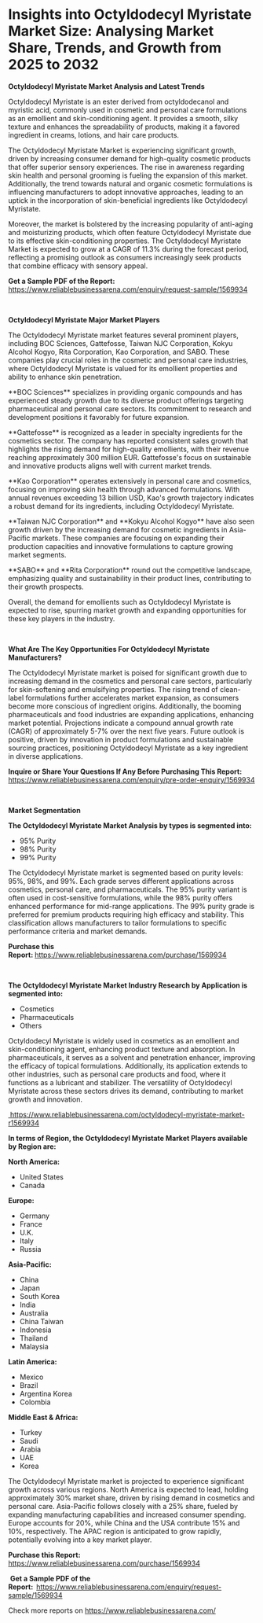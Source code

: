 <p><h1>Insights into Octyldodecyl Myristate Market Size: Analysing Market Share, Trends, and Growth from 2025 to 2032</h1></p><p><strong>Octyldodecyl Myristate Market Analysis and Latest Trends</strong></p>
<p><p>Octyldodecyl Myristate is an ester derived from octyldodecanol and myristic acid, commonly used in cosmetic and personal care formulations as an emollient and skin-conditioning agent. It provides a smooth, silky texture and enhances the spreadability of products, making it a favored ingredient in creams, lotions, and hair care products.</p><p>The Octyldodecyl Myristate Market is experiencing significant growth, driven by increasing consumer demand for high-quality cosmetic products that offer superior sensory experiences. The rise in awareness regarding skin health and personal grooming is fueling the expansion of this market. Additionally, the trend towards natural and organic cosmetic formulations is influencing manufacturers to adopt innovative approaches, leading to an uptick in the incorporation of skin-beneficial ingredients like Octyldodecyl Myristate.</p><p>Moreover, the market is bolstered by the increasing popularity of anti-aging and moisturizing products, which often feature Octyldodecyl Myristate due to its effective skin-conditioning properties. The Octyldodecyl Myristate Market is expected to grow at a CAGR of 11.3% during the forecast period, reflecting a promising outlook as consumers increasingly seek products that combine efficacy with sensory appeal.</p></p>
<p><strong>Get a Sample PDF of the Report:&nbsp;</strong> <a href="https://www.reliablebusinessarena.com/enquiry/request-sample/1569934?utm_campaign=2137&utm_medium=2&utm_source=Github&utm_content=ia&utm_term=25032025&utm_id=octyldodecyl-myristate">https://www.reliablebusinessarena.com/enquiry/request-sample/1569934</a></p>
<p>&nbsp;</p>
<p><strong>Octyldodecyl Myristate Major Market Players</strong></p>
<p><p>The Octyldodecyl Myristate market features several prominent players, including BOC Sciences, Gattefosse, Taiwan NJC Corporation, Kokyu Alcohol Kogyo, Rita Corporation, Kao Corporation, and SABO. These companies play crucial roles in the cosmetic and personal care industries, where Octyldodecyl Myristate is valued for its emollient properties and ability to enhance skin penetration.</p><p>**BOC Sciences** specializes in providing organic compounds and has experienced steady growth due to its diverse product offerings targeting pharmaceutical and personal care sectors. Its commitment to research and development positions it favorably for future expansion.</p><p>**Gattefosse** is recognized as a leader in specialty ingredients for the cosmetics sector. The company has reported consistent sales growth that highlights the rising demand for high-quality emollients, with their revenue reaching approximately 300 million EUR. Gattefosse's focus on sustainable and innovative products aligns well with current market trends.</p><p>**Kao Corporation** operates extensively in personal care and cosmetics, focusing on improving skin health through advanced formulations. With annual revenues exceeding 13 billion USD, Kao's growth trajectory indicates a robust demand for its ingredients, including Octyldodecyl Myristate.</p><p>**Taiwan NJC Corporation** and **Kokyu Alcohol Kogyo** have also seen growth driven by the increasing demand for cosmetic ingredients in Asia-Pacific markets. These companies are focusing on expanding their production capacities and innovative formulations to capture growing market segments.</p><p>**SABO** and **Rita Corporation** round out the competitive landscape, emphasizing quality and sustainability in their product lines, contributing to their growth prospects.</p><p>Overall, the demand for emollients such as Octyldodecyl Myristate is expected to rise, spurring market growth and expanding opportunities for these key players in the industry.</p></p>
<p>&nbsp;</p>
<p><strong>What Are The Key Opportunities For Octyldodecyl Myristate Manufacturers?</strong></p>
<p><p>The Octyldodecyl Myristate market is poised for significant growth due to increasing demand in the cosmetics and personal care sectors, particularly for skin-softening and emulsifying properties. The rising trend of clean-label formulations further accelerates market expansion, as consumers become more conscious of ingredient origins. Additionally, the booming pharmaceuticals and food industries are expanding applications, enhancing market potential. Projections indicate a compound annual growth rate (CAGR) of approximately 5-7% over the next five years. Future outlook is positive, driven by innovation in product formulations and sustainable sourcing practices, positioning Octyldodecyl Myristate as a key ingredient in diverse applications.</p></p>
<p><strong>Inquire or Share Your Questions If Any Before Purchasing This Report:</strong> <a href="https://www.reliablebusinessarena.com/enquiry/pre-order-enquiry/1569934?utm_campaign=2137&utm_medium=2&utm_source=Github&utm_content=ia&utm_term=25032025&utm_id=octyldodecyl-myristate">https://www.reliablebusinessarena.com/enquiry/pre-order-enquiry/1569934</a></p>
<p>&nbsp;</p>
<p><strong>Market Segmentation</strong></p>
<p><strong>The Octyldodecyl Myristate Market Analysis by types is segmented into:</strong></p>
<p><ul><li>95% Purity</li><li>98% Purity</li><li>99% Purity</li></ul></p>
<p><p>The Octyldodecyl Myristate market is segmented based on purity levels: 95%, 98%, and 99%. Each grade serves different applications across cosmetics, personal care, and pharmaceuticals. The 95% purity variant is often used in cost-sensitive formulations, while the 98% purity offers enhanced performance for mid-range applications. The 99% purity grade is preferred for premium products requiring high efficacy and stability. This classification allows manufacturers to tailor formulations to specific performance criteria and market demands.</p></p>
<p><strong>Purchase this Report:&nbsp;</strong><a href="https://www.reliablebusinessarena.com/purchase/1569934?utm_campaign=2137&utm_medium=2&utm_source=Github&utm_content=ia&utm_term=25032025&utm_id=octyldodecyl-myristate">https://www.reliablebusinessarena.com/purchase/1569934</a></p>
<p>&nbsp;</p>
<p><strong>The Octyldodecyl Myristate Market Industry Research by Application is segmented into:</strong></p>
<p><ul><li>Cosmetics</li><li>Pharmaceuticals</li><li>Others</li></ul></p>
<p><p>Octyldodecyl Myristate is widely used in cosmetics as an emollient and skin-conditioning agent, enhancing product texture and absorption. In pharmaceuticals, it serves as a solvent and penetration enhancer, improving the efficacy of topical formulations. Additionally, its application extends to other industries, such as personal care products and food, where it functions as a lubricant and stabilizer. The versatility of Octyldodecyl Myristate across these sectors drives its demand, contributing to market growth and innovation.</p></p>
<p><a href="https://www.reliablebusinessarena.com/octyldodecyl-myristate-market-r1569934?utm_campaign=2137&utm_medium=2&utm_source=Github&utm_content=ia&utm_term=25032025&utm_id=octyldodecyl-myristate">&nbsp;https://www.reliablebusinessarena.com/octyldodecyl-myristate-market-r1569934</a></p>
<p><strong>In terms of Region, the Octyldodecyl Myristate Market Players available by Region are:</strong></p>
<p>
    <p> <strong> North America: </strong>
        <ul>
            <li>United States</li>
            <li>Canada</li>
        </ul>
        </p> 
    <p> <strong> Europe: </strong>
        <ul>
            <li>Germany</li>
            <li>France</li>
            <li>U.K.</li>
            <li>Italy</li>
            <li>Russia</li>
        </ul>
        </p> 
    <p> <strong> Asia-Pacific: </strong>
        <ul>
            <li>China</li>
            <li>Japan</li>
            <li>South Korea</li>
            <li>India</li>
            <li>Australia</li>
            <li>China Taiwan</li>
            <li>Indonesia</li>
            <li>Thailand</li>
            <li>Malaysia</li>
        </ul>
        </p> 
    <p> <strong> Latin America: </strong>
        <ul>
            <li>Mexico</li>
            <li>Brazil</li>
            <li>Argentina Korea</li>
            <li>Colombia</li>
        </ul>
        </p> 
    <p> <strong> Middle East & Africa: </strong>
        <ul>
            <li>Turkey</li>
            <li>Saudi</li>
            <li>Arabia</li>
            <li>UAE</li>
            <li>Korea</li>
        </ul>
    </p>
    </p>
<p><p>The Octyldodecyl Myristate market is projected to experience significant growth across various regions. North America is expected to lead, holding approximately 30% market share, driven by rising demand in cosmetics and personal care. Asia-Pacific follows closely with a 25% share, fueled by expanding manufacturing capabilities and increased consumer spending. Europe accounts for 20%, while China and the USA contribute 15% and 10%, respectively. The APAC region is anticipated to grow rapidly, potentially evolving into a key market player.</p></p>
<p><strong>Purchase this Report: </strong><a href="https://www.reliablebusinessarena.com/purchase/1569934?utm_campaign=2137&utm_medium=2&utm_source=Github&utm_content=ia&utm_term=25032025&utm_id=octyldodecyl-myristate">https://www.reliablebusinessarena.com/purchase/1569934</a></p>
<p>&nbsp;<strong>Get a Sample PDF of the Report:&nbsp;&nbsp;</strong><a href="https://www.reliablebusinessarena.com/enquiry/request-sample/1569934?utm_campaign=2137&utm_medium=2&utm_source=Github&utm_content=ia&utm_term=25032025&utm_id=octyldodecyl-myristate">https://www.reliablebusinessarena.com/enquiry/request-sample/1569934</a></p>
<p><strong></strong></p>
<p>Check more reports on <a href="https://www.reliablebusinessarena.com/?utm_campaign=2137&utm_medium=2&utm_source=Github&utm_content=ia&utm_term=25032025&utm_id=octyldodecyl-myristate">https://www.reliablebusinessarena.com/</a></p>